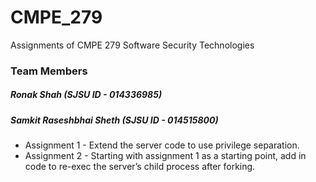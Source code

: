 # CMPE_279
Assignments of CMPE 279 Software Security Technologies

### Team Members
##### Ronak Shah (SJSU ID - 014336985)
##### Samkit Raseshbhai Sheth (SJSU ID - 014515800)

* Assignment 1 - Extend the server code to use privilege separation.
* Assignment 2 - Starting with assignment 1 as a starting point, add in code to re-exec the server’s child process after forking.
